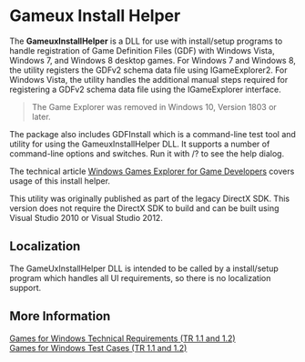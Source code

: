 # Gameux Install Helper

The **GameuxInstallHelper** is a DLL for use with install/setup programs to handle registration of Game Definition Files (GDF) with Windows Vista, Windows 7, and Windows 8 desktop games. For Windows 7 and Windows 8, the utility registers the GDFv2 schema data file using IGameExplorer2. For Windows Vista, the utility handles the additional manual steps required for registering a GDFv2 schema data file using the IGameExplorer interface.

> The Game Explorer was removed in Windows 10, Version 1803 or later.

The package also includes GDFInstall which is a command-line test tool and utility for using the GameuxInstallHelper DLL. It supports a number of command-line options and switches. Run it with /? to see the help dialog.

The technical article [Windows Games Explorer for Game Developers](https://learn.microsoft.com/en-us/windows/win32/dxtecharts/windows-game-explorer-integration) covers usage of this install helper.

This utility was originally published as part of the legacy DirectX SDK. This version does not require the DirectX SDK to build and can be built using Visual Studio 2010 or Visual Studio 2012.

## Localization

The GameUxInstallHelper DLL is intended to be called by a install/setup program which handles all UI requirements, so there is no localization support.

## More Information

[Games for Windows Technical Requirements (TR 1.1 and 1.2)](https://learn.microsoft.com/en-us/windows/win32/dxtecharts/games-for-windows-technical-requirements-1-1-0006)   
[Games for Windows Test Cases (TR 1.1 and 1.2)](https://learn.microsoft.com/en-us/windows/win32/dxtecharts/games-for-windows-test-requirements-1-0-0006)
